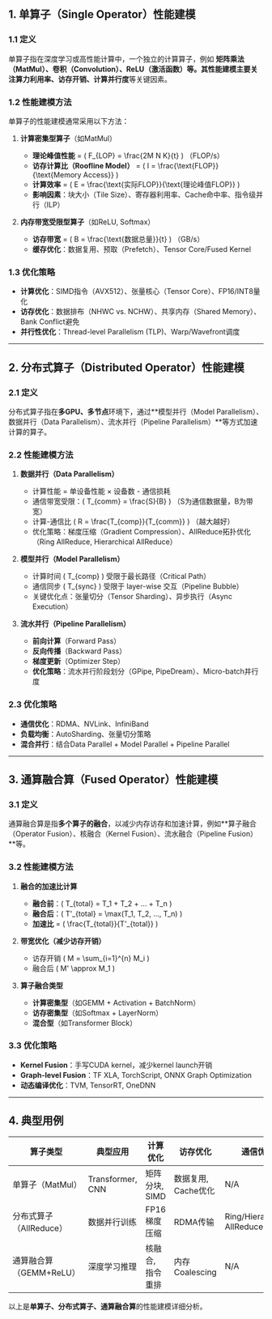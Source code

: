 ## 1. **单算子（Single Operator）性能建模**  

### 1.1 **定义**  
单算子指在深度学习或高性能计算中，一个独立的计算算子，例如 **矩阵乘法（MatMul）、卷积（Convolution）、ReLU（激活函数）**等。其性能建模主要关注**算力利用率、访存开销、计算并行度**等关键因素。  

### 1.2 **性能建模方法**  
单算子的性能建模通常采用以下方法：  

1. **计算密集型算子**（如MatMul）  
   - **理论峰值性能** = \( F_{LOP} = \frac{2M N K}{t} \) （FLOP/s）
   - **访存计算比（Roofline Model）** = \( I = \frac{\text{FLOP}}{\text{Memory Access}} \)  
   - **计算效率** = \( E = \frac{\text{实际FLOP}}{\text{理论峰值FLOP}} \)  
   - **影响因素**：块大小（Tile Size）、寄存器利用率、Cache命中率、指令级并行（ILP）  

2. **内存带宽受限型算子**（如ReLU, Softmax）  
   - **访存带宽** = \( B = \frac{\text{数据总量}}{t} \) （GB/s）  
   - **缓存优化**：数据复用、预取（Prefetch）、Tensor Core/Fused Kernel  

### 1.3 **优化策略**  
- **计算优化**：SIMD指令（AVX512）、张量核心（Tensor Core）、FP16/INT8量化  
- **访存优化**：数据排布（NHWC vs. NCHW）、共享内存（Shared Memory）、Bank Conflict避免  
- **并行性优化**：Thread-level Parallelism (TLP)、Warp/Wavefront调度  

---

## 2. **分布式算子（Distributed Operator）性能建模**  

### 2.1 **定义**  
分布式算子指在**多GPU、多节点**环境下，通过**模型并行（Model Parallelism）、数据并行（Data Parallelism）、流水并行（Pipeline Parallelism）**等方式加速计算的算子。  

### 2.2 **性能建模方法**  

1. **数据并行（Data Parallelism）**  
   - 计算性能 = 单设备性能 × 设备数 - 通信损耗  
   - 通信带宽受限：\( T_{comm} = \frac{S}{B} \) （S为通信数据量，B为带宽）  
   - 计算-通信比 \( R = \frac{T_{comp}}{T_{comm}} \) （越大越好）  
   - 优化策略：梯度压缩（Gradient Compression）、AllReduce拓扑优化（Ring AllReduce, Hierarchical AllReduce）  

2. **模型并行（Model Parallelism）**  
   - 计算时间 \( T_{comp} \) 受限于最长路径（Critical Path）  
   - 通信同步 \( T_{sync} \) 受限于 layer-wise 交互（Pipeline Bubble）  
   - 关键优化点：张量切分（Tensor Sharding）、异步执行（Async Execution）  

3. **流水并行（Pipeline Parallelism）**  
   - **前向计算**（Forward Pass）  
   - **反向传播**（Backward Pass）  
   - **梯度更新**（Optimizer Step）  
   - **优化策略**：流水并行阶段划分（GPipe, PipeDream）、Micro-batch并行度  

### 2.3 **优化策略**  
- **通信优化**：RDMA、NVLink、InfiniBand  
- **负载均衡**：AutoSharding、张量切分策略  
- **混合并行**：结合Data Parallel + Model Parallel + Pipeline Parallel  

---

## 3. **通算融合算（Fused Operator）性能建模**  

### 3.1 **定义**  
通算融合算是指**多个算子的融合**，以减少内存访存和加速计算，例如**算子融合（Operator Fusion）、核融合（Kernel Fusion）、流水融合（Pipeline Fusion）**等。  

### 3.2 **性能建模方法**  
1. **融合的加速比计算**  
   - **融合前**：\( T_{total} = T_1 + T_2 + ... + T_n \)  
   - **融合后**：\( T'_{total} = \max(T_1, T_2, ..., T_n) \)  
   - **加速比** = \( \frac{T_{total}}{T'_{total}} \)  

2. **带宽优化（减少访存开销）**  
   - 访存开销 \( M = \sum_{i=1}^{n} M_i \)  
   - 融合后 \( M' \approx M_1 \)  

3. **算子融合类型**  
   - **计算密集型**（如GEMM + Activation + BatchNorm）  
   - **访存密集型**（如Softmax + LayerNorm）  
   - **混合型**（如Transformer Block）  

### 3.3 **优化策略**  
- **Kernel Fusion**：手写CUDA kernel，减少kernel launch开销  
- **Graph-level Fusion**：TF XLA, TorchScript, ONNX Graph Optimization  
- **动态编译优化**：TVM, TensorRT, OneDNN  

---

## 4. **典型用例**  

| 算子类型 | 典型应用 | 计算优化 | 访存优化 | 通信优化 |  
|---------|---------|---------|---------|---------|  
| 单算子（MatMul） | Transformer, CNN | 矩阵分块, SIMD | 数据复用, Cache优化 | N/A |  
| 分布式算子（AllReduce） | 数据并行训练 | FP16梯度压缩 | RDMA传输 | Ring/Hierarchical AllReduce |  
| 通算融合算（GEMM+ReLU） | 深度学习推理 | 核融合, 指令重排 | 内存Coalescing | N/A |  

以上是**单算子、分布式算子、通算融合算**的性能建模详细分析。